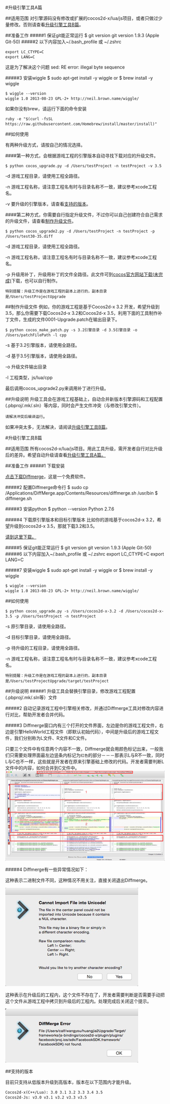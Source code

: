 
#<a name="jumpA">升级引擎工具A篇

##适用范围
对引擎源码没有修改或扩展的cocos2d-x/lua/js项目，或者只做过少量修改。否则请查看[升级引擎工具B篇](#jumpB)。

##准备工作
#####1 保证git能正常运行
	$ git version
	git version 1.9.3 (Apple Git-50)
#####2 以下内容加入~/.bash_profile 或 ~/.zshrc

	export LC_CTYPE=C 
	export LANG=C

这是为了解决这个问题
sed: RE error: illegal byte sequence

#####3 安装wiggle
	$ sudo apt-get install -y wiggle
	or
	$ brew install -y wiggle
	
	$ wiggle --version
	wiggle 1.0 2013-08-23 GPL-2+ http://neil.brown.name/wiggle/
	
如果你没有brew，请运行下面的命令安装

	ruby -e "$(curl -fsSL https://raw.githubusercontent.com/Homebrew/install/master/install)"


##如何使用

有两种升级方式，请按自己的情况选择。

####第一种方式，会根据游戏工程的引擎版本自动寻找下载对应的升级文件。

	$ python cocos_upgrade.py -d /Users/testProject -n testProject -v 3.5
	
-d 游戏工程目录，请使用工程全路径。

-n 游戏工程名称，请注意工程名有时与目录名称不一致，建议参考xcode工程名。

-v 要升级的引擎版本，请查看[支持的版本](#jump2)。


####第二种方式，你需要自行指定升级文件，不过你可以自己创建符合自己需求的升级文件，请查看[制作升级文件](#jump1)。

	$ python cocos_upgrade2.py -d /Users/testProject -n testProject -p /Users/test30-35.diff


-d 游戏工程目录，请使用工程全路径。

-n 游戏工程名称，请注意工程名有时与目录名称不一致，建议参考xcode工程名。

-p 升级用补丁，升级用补丁的文件全路径。此文件可到[cocos官方网站下载(未完成)](http://www.cocos2d-x.org)下载，也可以自行制作。

`特别提醒：升级工作是在游戏工程的副本上进行的，副本目录是/Users/testProjectUpgrade`


##<a name="jump1">制作升级文件
例如，你的游戏工程是基于Cocos2d-x 3.2
开发，希望升级到3.5，那么你需要下载Cocos2d-x 3.2和Cocos2d-x 3.5，利用下面的工具制作补丁文件，生成的文件0001-Upgrade.patch在输出目录下。

	$ python cocos_make_patch.py -s 3.2引擎目录 -d 3.5引擎目录 -o /Users/patchFilePath -l cpp

-s 基于3.2引擎版本，请使用全路径。

-d 基于3.5引擎版本，请使用全路径。

-o 升级文件输出目录

-l 工程类型，js/lua/cpp

最后调用cocos_upgrade2.py来调用补丁进行升级。

	
##升级说明
升级工具会在游戏工程基础上，自动合并新版本引擎源码和工程配置(.pbproj/.mk/.sln）等内容，同时会产生文件冲突（与修改引擎文件）。

`请解决冲突后编译运行`。

如果冲突太多，无法解决，请阅读[升级引擎工具B篇](#jumpB)。


#<a name="jumpB">升级引擎工具B篇

##适用范围
所有cocos2d-x/lua/js项目。用此工具升级，需开发者自行对比升级后的差异。希望自动升级请查看[升级引擎工具A篇。](#jumpA)

##准备工作
#####1 下载安装

[点击下载Diffmerge](https://sourcegear.com/diffmerge/downloads.php)，这是一个免费软件。

#####2 配置Diffmerge命令行
	$ sudo cp /Applications/DiffMerge.app/Contents/Resources/diffmerge.sh /usr/bin
	$ diffmerge.sh
	
#####3 安装python
	$ python --version 
	Python 2.7.6

#####4 下载原引擎版本和目标引擎版本
比如你的游戏基于cocos2d-x 3.2，希望升级到cocos2d-x 3.5，那就下载3.2和3.5。

[请到这里下载。](http://www.cocos2d-x.org/download/version)

#####5 保证git能正常运行
	$ git version
	git version 1.9.3 (Apple Git-50)
#####6 以下内容加入~/.bash_profile 或 ~/.zshrc
	export LC_CTYPE=C 
	export LANG=C

#####7 安装wiggle
	$ sudo apt-get install -y wiggle
	or
	$ brew install -y wiggle
	
	$ wiggle --version
	wiggle 1.0 2013-08-23 GPL-2+ http://neil.brown.name/wiggle/
	
##如何使用

	$ python cocos_upgrade.py -s /Users/cocos2d-x-3.2 -d /Users/cocos2d-x-3.5 -p /Users/testProject -n testProject

-s 原引擎目录，请使用全路径。

-d 目标引擎目录，请使用全路径。

-p 待升级的工程目录，请使用全路径。

-n 游戏工程名称，请注意工程名有时与目录名称不一致，建议参考xcode工程名。

`特别提醒：升级工作是在游戏工程的副本上进行的，副本目录是/Users/testProjectUpgrade/target/testProject`
	
##升级说明
#####1 升级工具会替换引擎目录，修改游戏工程配置(.pbproj/.mk/.sln等）文件

#####2 自动记录游戏工程中引擎相关修改，并通过Diffmerge工具对修改内容进行对比，帮助开发者合并代码。

#####3 Diffmerge窗口内有三个打开的文件界面，左边是你的游戏工程文件，右边是引擎HelloWorld工程文件（即默认初始代码），中间是升级后的游戏工程文件，我们分别称为L文件、R文件和C文件。


只要三个文件中有任意两个内容不一致，Diffmerge就会用颜色标记出来，一般我们只需要处理界面最左边竖条内标记为`红色`的部分－－－那表示L与R不一致，同时L与C也不一样，这些就是开发者在原来引擎基础上修改的代码。开发者需要判断L文件中的内容，如何合并到C文件中。
![Mou icon](https://github.com/calfjohn/cocosUpgrade/blob/SemiAutomatic/images/Compare3files.jpeg?raw=true)


#####4 Diffmerge有一些异常情况如下：

这种表示二进制文件不同，这种情况不用关注，直接关闭退出Diffmerge。

![Mou icon](https://github.com/calfjohn/cocosUpgrade/blob/SemiAutomatic/images/BinaryCompare.jpg?raw=true)


这种表示在升级后的工程内，这个文件不存在了，开发者需要判断是否需要手动把这个文件从游戏工程中拷贝到升级后的工程内。处理完成后关闭这个提示。

![Mou icon](https://github.com/calfjohn/cocosUpgrade/blob/SemiAutomatic/images/NotFoundFile.jpg?raw=true)


##<a name="jump2">支持的版本

目前只支持从低版本升级到高版本，版本在以下范围内才能升级。

	Cocos2d-x(C++/Lua): 3.0 3.1 3.2 3.3 3.4 3.5
	Cocos2d-Js: v3.0 v3.1 v3.2 v3.3 v3.5
